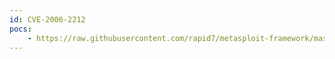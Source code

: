 ```yaml
---
id: CVE-2006-2212
pocs:
    - https://raw.githubusercontent.com/rapid7/metasploit-framework/master/modules/exploits/windows/ftp/sami_ftpd_user.rb
---
```


